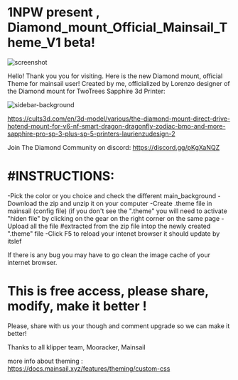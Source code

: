 # 1NPW present , Diamond_mount_Official_Mainsail_Theme_V1 beta!

![screenshot](https://user-images.githubusercontent.com/60906586/158918799-2cbb33f0-ae31-4b79-976a-afd88f311f28.jpg)



Hello! Thank you you for visiting. Here is the new Diamond mount, official Theme for mainsail user!
Created by me, officialized by Lorenzo designer of the Diamond mount for TwoTrees Sapphire 3d Printer: 

![sidebar-background](https://user-images.githubusercontent.com/60906586/158923151-51f1c752-7ee2-4764-9ecb-9fbeff6546e1.png)

https://cults3d.com/en/3d-model/various/the-diamond-mount-direct-drive-hotend-mount-for-v6-nf-smart-dragon-dragonfly-zodiac-bmo-and-more-sapphire-pro-sp-3-plus-sp-5-printers-laurienzudesign-2

Join The Diamond Community on discord: https://discord.gg/pKgXaNQZ

# #INSTRUCTIONS:
 -Pick the color or you choice and check the different main_background 
 -Download the zip and unzip it on your computer
 -Create .theme file in mainsail (config file) 
(if you don't see the ".theme" you will need to activate "hiden file" by clicking on the gear on the right corner on the same page
 -Upload all the file #extracted from the zip file intop the newly created ".theme" file
 -Click F5 to reload your intenet browser it should update by itslef

If there is any bug you may have to go clean the image cache of your internet browser.


# This is free access, please share, modify, make it better !
Please,  share with us your though and comment upgrade so we can make it better!

Thanks to all klipper team, Mooracker, Mainsail

more info about theming :
https://docs.mainsail.xyz/features/theming/custom-css
